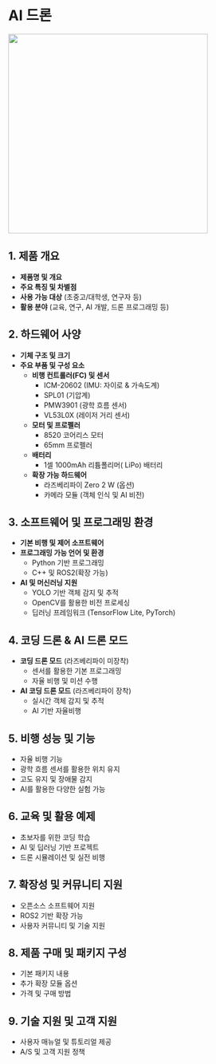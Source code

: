 
# AI 드론 

<img src="https://github.com/user-attachments/assets/b0a4e381-43ac-41de-b836-9239d0c14501" width="400">


## 1. 제품 개요  
- **제품명 및 개요**  
- **주요 특징 및 차별점**  
- **사용 가능 대상** (초중고/대학생, 연구자 등)  
- **활용 분야** (교육, 연구, AI 개발, 드론 프로그래밍 등)  

## 2. 하드웨어 사양  
- **기체 구조 및 크기**  
- **주요 부품 및 구성 요소**  
  - **비행 컨트롤러(FC) 및 센서**  
    - ICM-20602 (IMU: 자이로 & 가속도계)  
    - SPL01 (기압계)  
    - PMW3901 (광학 흐름 센서)  
    - VL53L0X (레이저 거리 센서)  
  - **모터 및 프로펠러**  
    - 8520 코어리스 모터  
    - 65mm 프로펠러  
  - **배터리**  
    - 1셀 1000mAh 리튬폴리머( LiPo) 배터리  
  - **확장 가능 하드웨어**  
    - 라즈베리파이 Zero 2 W (옵션)  
    - 카메라 모듈 (객체 인식 및 AI 비전)  

## 3. 소프트웨어 및 프로그래밍 환경  
- **기본 비행 및 제어 소프트웨어**  
- **프로그래밍 가능 언어 및 환경**  
  - Python 기반 프로그래밍  
  - C++ 및 ROS2(확장 가능)  
- **AI 및 머신러닝 지원**  
  - YOLO 기반 객체 감지 및 추적  
  - OpenCV를 활용한 비전 프로세싱  
  - 딥러닝 프레임워크 (TensorFlow Lite, PyTorch)  

## 4. 코딩 드론 & AI 드론 모드  
- **코딩 드론 모드** (라즈베리파이 미장착)  
  - 센서를 활용한 기본 프로그래밍  
  - 자율 비행 및 미션 수행  
- **AI 코딩 드론 모드** (라즈베리파이 장착)  
  - 실시간 객체 감지 및 추적  
  - AI 기반 자율비행  

## 5. 비행 성능 및 기능  
- 자율 비행 기능  
- 광학 흐름 센서를 활용한 위치 유지  
- 고도 유지 및 장애물 감지  
- AI를 활용한 다양한 실험 가능  

## 6. 교육 및 활용 예제  
- 초보자를 위한 코딩 학습  
- AI 및 딥러닝 기반 프로젝트  
- 드론 시뮬레이션 및 실전 비행  

## 7. 확장성 및 커뮤니티 지원  
- 오픈소스 소프트웨어 지원  
- ROS2 기반 확장 가능  
- 사용자 커뮤니티 및 기술 지원  

## 8. 제품 구매 및 패키지 구성  
- 기본 패키지 내용  
- 추가 확장 모듈 옵션  
- 가격 및 구매 방법  

## 9. 기술 지원 및 고객 지원  
- 사용자 매뉴얼 및 튜토리얼 제공  
- A/S 및 고객 지원 정책  
